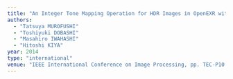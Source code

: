 ```yaml
---
title: "An Integer Tone Mapping Operation for HDR Images in OpenEXR with Denormalized Numbers"
authors:
  - "Tatsuya MUROFUSHI"
  - "Toshiyuki DOBASHI"
  - "Masahiro IWAHASHI"
  - "Hitoshi KIYA"
year: 2014
type: "international"
venue: "IEEE International Conference on Image Processing, pp. TEC-P10.6, Paris, France, 2014-10-30."
---
```

